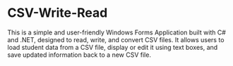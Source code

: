 # CSV-Write-Read
This is a simple and user-friendly Windows Forms Application built with C# and .NET, designed to read, write, and convert CSV files. It allows users to load student data from a CSV file, display or edit it using text boxes, and save updated information back to a new CSV file.
